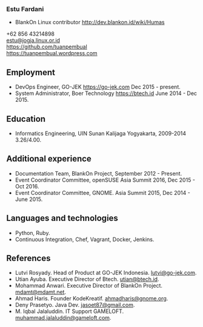 ### Estu Fardani

- BlankOn Linux contributor http://dev.blankon.id/wiki/Humas

+62 856 43214898  
estu@jogja.linux.or.id  
https://github.com/tuanpembual  
https://tuanpembual.wordpress.com

## Employment

- DevOps Engineer, GO-JEK https://go-jek.com Dec 2015 - present.
- System Administrator, Boer Technology https://btech.id June 2014 - Dec 2015.

## Education

- Informatics Engineering, UIN Sunan Kalijaga Yogyakarta, 2009-2014 3.26/4.00.

## Additional experience

-  Documentation Team, BlankOn Project, September 2012 - Present.
- Event Coordinator Committee, openSUSE Asia Summit 2016, Dec 2015 - Oct 2016.
- Event Coordinator Committee, GNOME. Asia Summit 2015, Dec 2014 - June 2015.

## Languages and technologies

- Python, Ruby.
- Continuous Integration, Chef, Vagrant, Docker, Jenkins.

## References

- Lutvi Rosyady. Head of Product at GO-JEK Indonesia. lutvi@go-jek.com.
- Utian Ayuba. Executive Director of Btech. utian@btech.id.
- Mohammad Anwari. Executive Director of BlankOn Project. mdamt@mdamt.net.
- Ahmad Haris. Founder KodeKreatif. ahmadharis@gnome.org.
- Deny Prasetyo. Java Dev. jasoet87@gmail.com.
- M. Iqbal Jalaluddin. IT Support GAMELOFT. muhammad.jalaluddin@gameloft.com.
